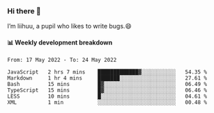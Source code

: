 ### Hi there 👋
I’m liihuu, a pupil who likes to write bugs.😄


#### 📊 Weekly development breakdown
<!--START_SECTION:waka-->

```text
From: 17 May 2022 - To: 24 May 2022

JavaScript   2 hrs 7 mins    █████████████▓░░░░░░░░░░░   54.35 %
Markdown     1 hr 4 mins     ███████░░░░░░░░░░░░░░░░░░   27.61 %
Bash         15 mins         █▓░░░░░░░░░░░░░░░░░░░░░░░   06.49 %
TypeScript   15 mins         █▓░░░░░░░░░░░░░░░░░░░░░░░   06.46 %
LESS         10 mins         █░░░░░░░░░░░░░░░░░░░░░░░░   04.61 %
XML          1 min           ░░░░░░░░░░░░░░░░░░░░░░░░░   00.48 %
```

<!--END_SECTION:waka-->

<!--
**liihuu/liihuu** is a ✨ _special_ ✨ repository because its `README.md` (this file) appears on your GitHub profile.

Here are some ideas to get you started:

- 🔭 I’m currently working on ...
- 🌱 I’m currently learning ...
- 👯 I’m looking to collaborate on ...
- 🤔 I’m looking for help with ...
- 💬 Ask me about ...
- 📫 How to reach me: ...
- 😄 Pronouns: ...
- ⚡ Fun fact: ...
-->
